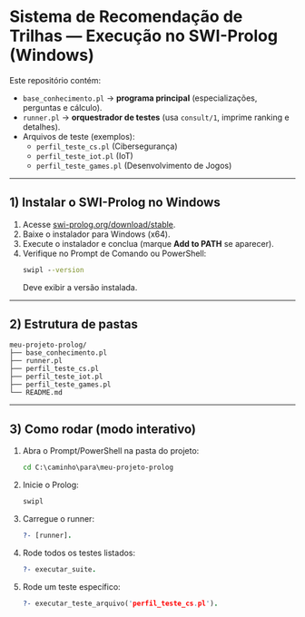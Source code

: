 # Sistema de Recomendação de Trilhas — Execução no SWI-Prolog (Windows)

Este repositório contém:

- `base_conhecimento.pl` → **programa principal** (especializações, perguntas e cálculo).
- `runner.pl` → **orquestrador de testes** (usa `consult/1`, imprime ranking e detalhes).
- Arquivos de teste (exemplos):
  - `perfil_teste_cs.pl` (Cibersegurança)
  - `perfil_teste_iot.pl` (IoT)
  - `perfil_teste_games.pl` (Desenvolvimento de Jogos)

---

## 1) Instalar o SWI-Prolog no Windows

1. Acesse [swi-prolog.org/download/stable](https://www.swi-prolog.org/download/stable).
2. Baixe o instalador para Windows (x64).
3. Execute o instalador e conclua (marque **Add to PATH** se aparecer).
4. Verifique no Prompt de Comando ou PowerShell:
   ```bat
   swipl --version
   ```
   Deve exibir a versão instalada.

---

## 2) Estrutura de pastas

```
meu-projeto-prolog/
├── base_conhecimento.pl
├── runner.pl
├── perfil_teste_cs.pl
├── perfil_teste_iot.pl
├── perfil_teste_games.pl
└── README.md
```

---

## 3) Como rodar (modo interativo)

1. Abra o Prompt/PowerShell na pasta do projeto:
   ```bat
   cd C:\caminho\para\meu-projeto-prolog
   ```
2. Inicie o Prolog:
   ```bat
   swipl
   ```
3. Carregue o runner:
   ```prolog
   ?- [runner].
   ```
4. Rode todos os testes listados:
   ```prolog
   ?- executar_suite.
   ```
5. Rode um teste específico:
   ```prolog
   ?- executar_teste_arquivo('perfil_teste_cs.pl').
   ```
